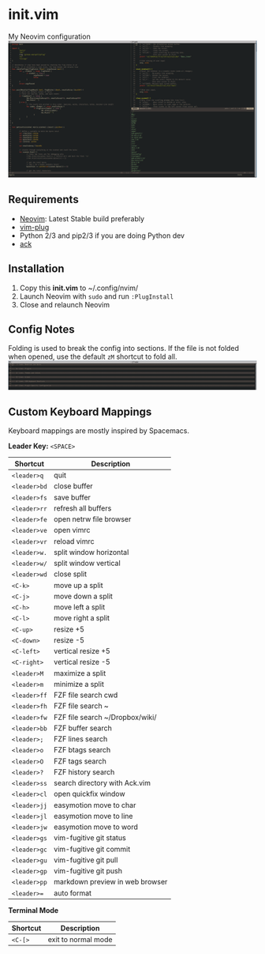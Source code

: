 # init.vim
My Neovim configuration
![Folded Config](config_working_screenshot.png)

## Requirements
* [Neovim](https://github.com/neovim/neovim/wiki/Installing-Neovim): Latest Stable build preferably
* [vim-plug](https://github.com/junegunn/vim-plug)
* Python 2/3 and pip2/3 if you are doing Python dev
* [ack](https://beyondgrep.com/install/)

## Installation
1. Copy this **init.vim** to ~/.config/nvim/
2. Launch Neovim with `sudo` and run `:PlugInstall`
3. Close and relaunch Neovim

## Config Notes
Folding is used to break the config into sections. If the file is not folded when opened, use the default `zM` shortcut to fold all.
![Folded Config](folded_config.png)

## Custom Keyboard Mappings
Keyboard mappings are mostly inspired by Spacemacs.

**Leader Key:** `<SPACE>`

| Shortcut  | Description |
| ------------- | ------------- |
| `<leader>q`  | quit  |
| `<leader>bd`  | close buffer  |
| `<leader>fs` | save buffer |
| `<leader>rr` | refresh all buffers |
| `<leader>fe` | open netrw file browser |
| `<leader>ve` | open vimrc |
| `<leader>vr` | reload vimrc |
| `<leader>w.` | split window horizontal |
| `<leader>w/` | split window vertical |
| `<leader>wd` | close split |
| `<C-k>` | move up a split |
| `<C-j>` | move down a split |
| `<C-h>` | move left a split |
| `<C-l>` | move right a split |
| `<C-up>` | resize +5 |
| `<C-down>` | resize -5 |
| `<C-left>` | vertical resize +5 |
| `<C-right>` | vertical resize -5 |
| `<leader>M` | maximize a split |
| `<leader>m` | minimize a split |
| `<leader>ff` | FZF file search cwd |
| `<leader>fh` | FZF file search ~ |
| `<leader>fw` | FZF file search ~/Dropbox/wiki/ |
| `<leader>bb` | FZF buffer search |
| `<leader>;` | FZF lines search |
| `<leader>o` | FZF btags search |
| `<leader>O` | FZF tags search |
| `<leader>?` | FZF history search |
| `<leader>ss` | search directory with Ack.vim |
| `<leader>cl` | open quickfix window |
| `<leader>jj` | easymotion move to char |
| `<leader>jl` | easymotion move to line |
| `<leader>jw` | easymotion move to word |
| `<leader>gs` | vim-fugitive git status |
| `<leader>gc` | vim-fugitive git commit |
| `<leader>gu` | vim-fugitive git pull |
| `<leader>gp` | vim-fugitive git push |
| `<leader>pp` | markdown preview in web browser |
| `<leader>=` | auto format |

**Terminal Mode**

| Shortcut  | Description |
| ------------- | ------------- |
| `<C-[>`  | exit to normal mode  |
